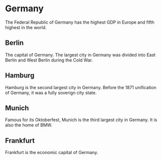# Germany

The Federal Republic of Germany has the highest GDP in Europe and fifth highest in the world.

## Berlin

The capital of Germany.  The largest city in Germany was divided into East Berlin and West Berlin during the Cold War.  

## Hamburg

Hamburg is the second largest city in Germany.  Before the 1871 unification of Germany, it was a fully soverign city state.

## Munich

Famous for its Oktoberfest, Munich is the third largest city in Germany.  It is also the home of BMW.

## Frankfurt

Frankfurt is the economic capital of Germany.

